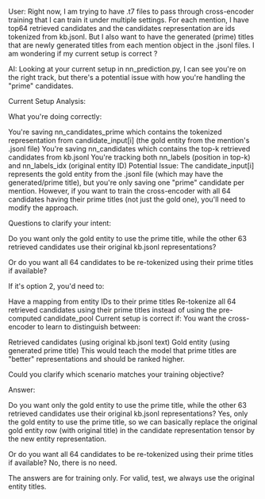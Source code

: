 User: Right now, I am trying to have .t7 files to pass through cross-encoder training that I can train it under multiple settings. For each mention, I have top64 retrieved candidates and the candidates representation are ids tokenized from kb.jsonl. But I also want to have the generated (prime) titles that are newly generated titles from each mention object in the .jsonl files. I am wondering if my current setup is correct ?

AI: Looking at your current setup in nn_prediction.py, I can see you're on the right track, but there's a potential issue with how you're handling the "prime" candidates.

Current Setup Analysis:

What you're doing correctly:

You're saving nn_candidates_prime which contains the tokenized representation from candidate_input[i] (the gold entity from the mention's .jsonl file)
You're saving nn_candidates which contains the top-k retrieved candidates from kb.jsonl
You're tracking both nn_labels (position in top-k) and nn_labels_idx (original entity ID)
Potential Issue: The candidate_input[i] represents the gold entity from the .jsonl file (which may have the generated/prime title), but you're only saving one "prime" candidate per mention. However, if you want to train the cross-encoder with all 64 candidates having their prime titles (not just the gold one), you'll need to modify the approach.

Questions to clarify your intent:

Do you want only the gold entity to use the prime title, while the other 63 retrieved candidates use their original kb.jsonl representations?

Or do you want all 64 candidates to be re-tokenized using their prime titles if available?

If it's option 2, you'd need to:

Have a mapping from entity IDs to their prime titles
Re-tokenize all 64 retrieved candidates using their prime titles instead of using the pre-computed candidate_pool
Current setup is correct if: You want the cross-encoder to learn to distinguish between:

Retrieved candidates (using original kb.jsonl text)
Gold entity (using generated prime title)
This would teach the model that prime titles are "better" representations and should be ranked higher.

Could you clarify which scenario matches your training objective?

Answer: 

Do you want only the gold entity to use the prime title, while the other 63 retrieved candidates use their original kb.jsonl representations? Yes, only the gold entity to use the prime title, so we can basically replace the original gold entity row (with original title) in the candidate representation tensor by the new entity representation.

Or do you want all 64 candidates to be re-tokenized using their prime titles if available? No, there is no need. 

The answers are for training only. For valid, test, we always use the original entity titles.